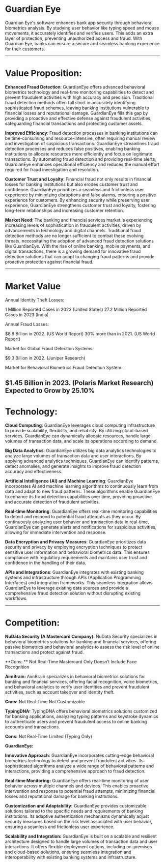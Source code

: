 # Guardian Eye
Guardian Eye's software enhances bank app security through behavioral biometrics analysis. By studying user behavior like typing speed and mouse movements, it accurately identifies and verifies users. This adds an extra layer of protection, preventing unauthorized access and fraud. With Guardian Eye, banks can ensure a secure and seamless banking experience for their customers.

---------------------------------------------------------------
# Value Proposition:

**Enhanced Fraud Detection**: GuardianEye offers advanced behavioral biometrics technology and real-time monitoring capabilities to detect and prevent fraudulent activities with high accuracy and precision. Traditional fraud detection methods often fall short in accurately identifying sophisticated fraud schemes, leaving banking institutions vulnerable to financial losses and reputational damage. GuardianEye fills this gap by providing a proactive and effective defense against fraudulent activities, safeguarding financial transactions and protecting customer assets.


**Improved Efficiency**: Fraud detection processes in banking institutions can be time-consuming and resource-intensive, often requiring manual review and investigation of suspicious transactions. GuardianEye streamlines fraud detection processes and reduces false positives, enabling banking institutions to allocate resources more efficiently and focus on legitimate transactions. By automating fraud detection and providing real-time alerts, GuardianEye enhances operational efficiency and reduces the manual effort required for fraud investigation and resolution.


**Customer Trust and Loyalty**: Financial fraud not only results in financial losses for banking institutions but also erodes customer trust and confidence. GuardianEye prioritizes a seamless and frictionless user experience by minimizing disruptions and false alarms, ensuring a positive experience for customers. By enhancing security while preserving user experience, GuardianEye strengthens customer trust and loyalty, fostering long-term relationships and increasing customer retention.


**Market Need**: The banking and financial services market is experiencing increasing levels of sophistication in fraudulent activities, driven by advancements in technology and digital channels. Traditional fraud detection methods are no longer sufficient to combat these evolving threats, necessitating the adoption of advanced fraud detection solutions like GuardianEye. With the rise of online banking, mobile payments, and digital transactions, there is a growing demand for innovative fraud detection solutions that can adapt to changing fraud patterns and provide proactive protection against financial fraud.


---------------------------------------------------------------

# Market Value

Annual Identity Theft Losses:

  1 Million Reported Cases in 2023 (United States)
  27.2 Million Reported Cases in 2023 (India) 

Annual Fraud Losses:

  $8.8 Billion in 2022. (US World Report)
  30% more than in 2021. (US World Report)

Market for Global Fraud Detection Systems:

  $9.3 Billion in 2022. (Juniper Research)


Market for Behavioral Biometrics Fraud Detection System:

  $1.45 Billion in 2023. (Polaris Market Research)
  Expected to Grow by 25.10%
---------------------------------------------------------------
# Technology:

**Cloud Computing**: GuardianEye leverages cloud computing infrastructure to provide scalability, flexibility, and reliability. By utilizing cloud-based services, GuardianEye can dynamically allocate resources, handle large volumes of transaction data, and scale its operations according to demand.


**Big Data Analytics**: GuardianEye utilizes big data analytics technologies to analyze large volumes of transaction data and user interactions. By applying advanced analytics techniques, GuardianEye can identify patterns, detect anomalies, and generate insights to improve fraud detection accuracy and effectiveness.


**Artificial Intelligence (AI) and Machine Learning**: GuardianEye incorporates AI and machine learning algorithms to continuously learn from data and adapt to new fraud patterns. These algorithms enable GuardianEye to enhance its fraud detection capabilities over time, providing proactive and accurate detection of fraudulent activities.


**Real-time Monitoring**: GuardianEye offers real-time monitoring capabilities to detect and respond to potential fraud attempts as they occur. By continuously analyzing user behavior and transaction data in real-time, GuardianEye can generate alerts and notifications for suspicious activities, allowing for immediate intervention and response.


**Data Encryption and Privacy Measures**: GuardianEye prioritizes data security and privacy by employing encryption techniques to protect sensitive user information and behavioral biometrics data. This ensures compliance with regulatory requirements and maintains user trust and confidence in the handling of their data.


**APIs and Integrations**: GuardianEye integrates with existing banking systems and infrastructure through APIs (Application Programming Interfaces) and integration frameworks. This seamless integration allows GuardianEye to leverage existing data sources and provide a comprehensive fraud detection solution without disrupting existing workflows.

--------------------------------------------------------------

# Competition:

**NuData Security (A Mastercard Company)**: NuData Security specializes in behavioral biometrics solutions for banking and financial services, offering passive biometrics and behavioral analytics to assess the risk level of online transactions and protect against fraud.

**Cons: **
  Not Real-Time
  Mastercard Only
  Doesn’t Include Face Recognition

**AimBrain:** AimBrain specializes in behavioral biometrics solutions for banking and financial services, offering facial recognition, voice biometrics, and behavioral analytics to verify user identities and prevent fraudulent activities, such as account takeover and identity theft.


**Cons:**
  Not Real-Time
  Not Customizable


**TypingDNA:** TypingDNA offers behavioral biometrics solutions customized for banking applications, analyzing typing patterns and keystroke dynamics to authenticate users and prevent fraudulent access to online banking accounts and transactions.

**Cons:**
  Not Real-Time
  Limited (Typing Only)


**GuardianEye:**


**Innovative Approach:** GuardianEye incorporates cutting-edge behavioral biometrics technology to detect and prevent fraudulent activities. Its sophisticated algorithms analyze a wide range of behavioral patterns and interactions, providing a comprehensive approach to fraud detection.


**Real-time Monitoring:** GuardianEye offers real-time monitoring of user behavior across multiple channels and devices. This enables proactive intervention and response to potential fraud attempts, minimizing financial losses and reputational damage for banking institutions.


**Customization and Adaptability:** GuardianEye provides customizable solutions tailored to the specific needs and requirements of banking institutions. Its adaptive authentication mechanisms dynamically adjust security measures based on the risk level associated with user behavior, ensuring a seamless and frictionless user experience.


**Scalability and Integration:** GuardianEye is built on a scalable and resilient architecture designed to handle large volumes of transaction data and user interactions. It offers flexible deployment options, including on-premises and cloud-based solutions, ensuring seamless integration and interoperability with existing banking systems and infrastructure.


